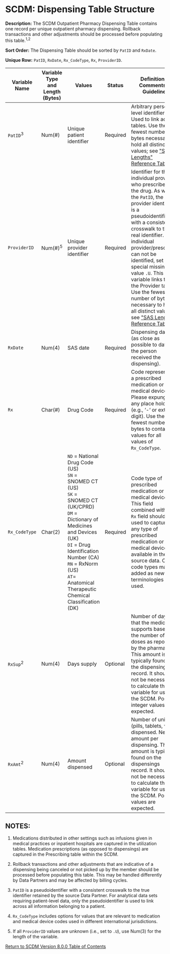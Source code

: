 # SCDM: Dispensing Table Structure

**Description:** The SCDM Outpatient Pharmacy Dispensing Table contains one record per unique outpatient pharmacy dispensing. Rollback transactions and other adjustments should be processed before populating this table.<sup>1,2</sup>

**Sort Order:** The Dispensing Table should be sorted by `PatID` and `RxDate`.

**Unique Row:** `PatID`, `RxDate`, `Rx_CodeType`, `Rx`, `ProviderID`.

| Variable Name | Variable Type and Length (Bytes) | Values | Status | Definition / Comments / Guideline | Example |
| --- | --- | --- | --- | --- |--- |
| `PatID`<sup>3</sup> | Num(#) | Unique patient identifier | Required | Arbitrary person-level identifier. Used to link across tables. Use the fewest number of bytes necessary to hold all distinct values; see ["SAS Lengths" Reference Table](SAS_lengths_reference_table.md). | `123456789` |
| `ProviderID` | Num(#)<sup>5</sup> | Unique provider identifier | Required | Identifier for the individual provider who prescribed the drug. As with the `PatID`, the provider identifier is a pseudoidentifier with a consistent crosswalk to the real identifier. If an individual provider/prescriber can not be identified, set to special missing value `.U`. This variable links to the Provider table. Use the fewest number of bytes necessary to hold all distinct values; see ["SAS Lengths" Reference Table](SAS_lengths_reference_table.md). | `12345` |
| `RxDate` | Num(4) | SAS date |Required |Dispensing date (as close as possible to date the person received the dispensing). | `11/29/2005` |
| `Rx` | Char(#) | Drug Code | Required | Code representing a prescribed medication or medical device. Please expunge any place holders (e.g., ‘-‘ or extra digit). Use the fewest number of bytes to contain values for all values of `Rx_CodeType`. | `00006007431` |
| `Rx_CodeType` | Char(2) | `ND` = National Drug Code (US)<br> `SN` = SNOMED CT (US)<br> `SK` = SNOMED CT (UK/CPRD)<br> `DM` = Dictionary of Medicines and Devices (UK)<br> `DI` = Drug Identification Number (CA)<br> `RN` = RxNorm (US)<br> `AT`= Anatomical Therapeutic Chemical Classification (DK)| Required | Code type of prescribed medication or medical device. This field combined with the `Rx` field should be used to capture any type of prescribed medication or medical device available in the source data. Other code types may be added as new terminologies are used. | `SK` |
| `RxSup`<sup>2</sup> | Num(4) | Days supply | Optional | Number of days that the medication supports based on the number of doses as reported by the pharmacist. This amount is typically found on the dispensings record. It should not be necessary to calculate this variable for use in the SCDM. Positive integer values are expected. | `30` |
| `RxAmt`<sup>2</sup> | Num(4) | Amount dispensed | Optional | Number of units (pills, tablets, vials) dispensed. Net amount per dispensing. This amount is typically found on the dispensings record. It should not be necessary to calculate this variable for use in the SCDM. Positive values are expected. | `60` |

## NOTES:

1. Medications distributed in other settings such as infusions given in medical practices or inpatient hospitals are captured in the utilization tables. Medication prescriptions (as opposed to dispensings) are captured in the Prescribing table within the SCDM.

2. Rollback transactions and other adjustments that are indicative of a dispensing being canceled or not picked up by the member should be processed before populating this table. This may be handled differently by Data Partners and may be affected by billing cycles.

3. `PatID` is a pseudoidentifier with a consistent crosswalk to the true identifier retained by the source Data Partner. For analytical data sets requiring patient-level data, only the pseudoidentifier is used to link across all information belonging to a patient.

4. `Rx_CodeType` includes options for values that are relevant to medication and medical device codes used in different international jurisdictions.

5. If all `ProviderID` values are unknown (i.e., set to `.U`), use Num(3) for the length of the variable.

[Return to SCDM Version 8.0.0 Table of Contents](800_00FM_atoc_scdm.md)
